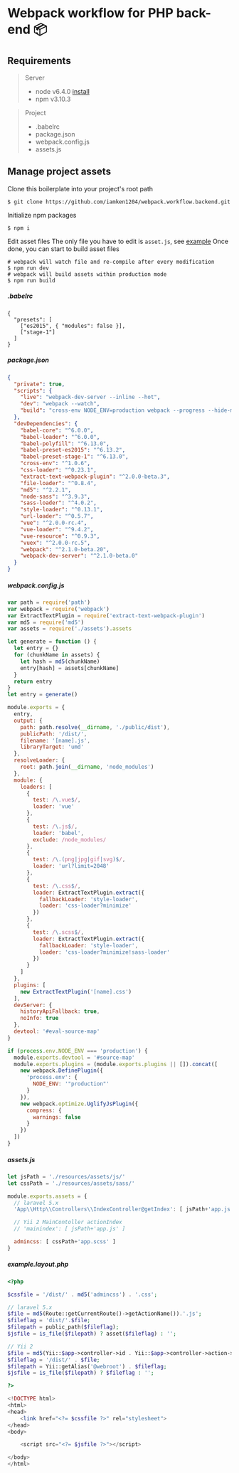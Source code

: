 # Webpack workflow for PHP back-end 📦

## Requirements
> Server
>
> * node v6.4.0     [install](https://github.com/creationix/nvm#install-script)
> * npm  v3.10.3


> Project
>
> * .babelrc
> * package.json
> * webpack.config.js
> * assets.js

## Manage project assets
Clone this boilerplate into your project's root path
```
$ git clone https://github.com/iamken1204/webpack.workflow.backend.git
```
Initialize npm packages
```
$ npm i
```
Edit asset files
The only file you have to edit is `asset.js`,
see [example](https://github.com/iamken1204/webpack.workflow.backend/blob/master/assets.js)
Once done, you can start to build asset files
```
# webpack will watch file and re-compile after every modification
$ npm run dev
# webpack will build assets within production mode
$ npm run build
```

##### .babelrc
```
{
  "presets": [
    ["es2015", { "modules": false }],
    ["stage-1"]
  ]
}
```

##### package.json
```json
{
  "private": true,
  "scripts": {
    "live": "webpack-dev-server --inline --hot",
    "dev": "webpack --watch",
    "build": "cross-env NODE_ENV=production webpack --progress --hide-modules"
  },
  "devDependencies": {
    "babel-core": "^6.0.0",
    "babel-loader": "^6.0.0",
    "babel-polyfill": "^6.13.0",
    "babel-preset-es2015": "^6.13.2",
    "babel-preset-stage-1": "^6.13.0",
    "cross-env": "^1.0.6",
    "css-loader": "^0.23.1",
    "extract-text-webpack-plugin": "^2.0.0-beta.3",
    "file-loader": "^0.8.4",
    "md5": "^2.2.1",
    "node-sass": "^3.9.3",
    "sass-loader": "^4.0.2",
    "style-loader": "^0.13.1",
    "url-loader": "^0.5.7",
    "vue": "^2.0.0-rc.4",
    "vue-loader": "^9.4.2",
    "vue-resource": "^0.9.3",
    "vuex": "^2.0.0-rc.5",
    "webpack": "^2.1.0-beta.20",
    "webpack-dev-server": "^2.1.0-beta.0"
  }
}
```

##### webpack.config.js
```javascript
var path = require('path')
var webpack = require('webpack')
var ExtractTextPlugin = require('extract-text-webpack-plugin')
var md5 = require('md5')
var assets = require('./assets').assets

let generate = function () {
  let entry = {}
  for (chunkName in assets) {
    let hash = md5(chunkName)
    entry[hash] = assets[chunkName]
  }
  return entry
}
let entry = generate()

module.exports = {
  entry,
  output: {
    path: path.resolve(__dirname, './public/dist'),
    publicPath: '/dist/',
    filename: '[name].js',
    libraryTarget: 'umd'
  },
  resolveLoader: {
    root: path.join(__dirname, 'node_modules')
  },
  module: {
    loaders: [
      {
        test: /\.vue$/,
        loader: 'vue'
      },
      {
        test: /\.js$/,
        loader: 'babel',
        exclude: /node_modules/
      },
      {
        test: /\.(png|jpg|gif|svg)$/,
        loader: 'url?limit=2048'
      },
      {
        test: /\.css$/,
        loader: ExtractTextPlugin.extract({
          fallbackLoader: 'style-loader',
          loader: 'css-loader?minimize'
        })
      },
      {
        test: /\.scss$/,
        loader: ExtractTextPlugin.extract({
          fallbackLoader: 'style-loader',
          loader: 'css-loader?minimize!sass-loader'
        })
      }
    ]
  },
  plugins: [
    new ExtractTextPlugin('[name].css')
  ],
  devServer: {
    historyApiFallback: true,
    noInfo: true
  },
  devtool: '#eval-source-map'
}

if (process.env.NODE_ENV === 'production') {
  module.exports.devtool = '#source-map'
  module.exports.plugins = (module.exports.plugins || []).concat([
    new webpack.DefinePlugin({
      'process.env': {
        NODE_ENV: '"production"'
      }
    }),
    new webpack.optimize.UglifyJsPlugin({
      compress: {
        warnings: false
      }
    })
  ])
}
```

##### assets.js
```javascript
let jsPath = './resources/assets/js/'
let cssPath = './resources/assets/sass/'

module.exports.assets = {
  // laravel 5.x
  'App\\Http\\Controllers\\IndexController@getIndex': [ jsPath+'app.js' ],

  // Yii 2 MainContoller actionIndex
  // 'mainindex': [ jsPath+'app.js' ]

  admincss: [ cssPath+'app.scss' ]
}
```

##### example.layout.php
```php
<?php

$cssfile = '/dist/' . md5('admincss') . '.css';

// laravel 5.x
$file = md5(Route::getCurrentRoute()->getActionName()).'.js';
$fileflag = 'dist/'.$file;
$filepath = public_path($fileflag);
$jsfile = is_file($filepath) ? asset($fileflag) : '';

// Yii 2
$file = md5(Yii::$app->controller->id . Yii::$app->controller->action->id) . '.js';
$fileflag = '/dist/' . $file;
$filepath = Yii::getAlias('@webroot') . $fileflag;
$jsfile = is_file($filepath) ? $fileflag : '';

?>

<!DOCTYPE html>
<html>
<head>
    <link href="<?= $cssfile ?>" rel="stylesheet">
</head>
<body>

    <script src="<?= $jsfile ?>"></script>

</body>
</html>
```
